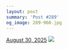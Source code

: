 ```yaml
---
layout: post
summary: 'Post #289'
og_image: 289-960.jpg
---
```


<p>
  <time>
    <a href="/289">August 30, 2025</a>
  </time>
  <a href="/289">
    <img src="{{ site.assets_url }}/289-480.jpg" srcset="{{ site.assets_url }}/289-240.jpg 240w, {{ site.assets_url }}/289-480.jpg 480w, {{ site.assets_url }}/289-720.jpg 720w, {{ site.assets_url }}/289-960.jpg 960w" sizes="(min-width: 700px) 50vw, calc(100vw - 2rem)" />
  </a>
</p>
